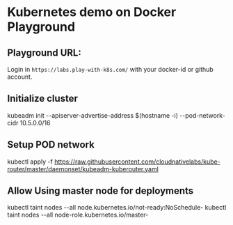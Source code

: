 # Kubernetes demo on Docker Playground

## Playground URL:
Login in `https://labs.play-with-k8s.com/` with your docker-id or github account.

## Initialize cluster
kubeadm init --apiserver-advertise-address $(hostname -i) --pod-network-cidr 10.5.0.0/16 

## Setup POD network
kubectl apply -f https://raw.githubusercontent.com/cloudnativelabs/kube-router/master/daemonset/kubeadm-kuberouter.yaml


## Allow Using master node for deployments
kubectl taint nodes --all node.kubernetes.io/not-ready:NoSchedule-
kubectl taint nodes --all node-role.kubernetes.io/master-


